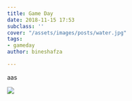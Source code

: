 ```yaml
---
title: Game Day
date: 2018-11-15 17:53
subclass: ''
cover: "/assets/images/posts/water.jpg"
tags:
- gameday
author: bineshafza

---
```

aas

![](/en/assets/images/posts/bear.jpg)